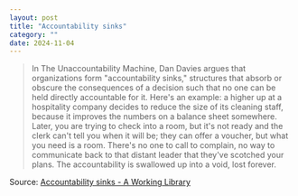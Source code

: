 ```yaml
---
layout: post
title: "Accountability sinks"
category: ""
date: 2024-11-04
---
```


>In The Unaccountability Machine, Dan Davies argues that organizations form "accountability sinks," structures that absorb or obscure the consequences of a decision such that no one can be held directly accountable for it. Here's an example: a higher up at a hospitality company decides to reduce the size of its cleaning staff, because it improves the numbers on a balance sheet somewhere. Later, you are trying to check into a room, but it's not ready and the clerk can't tell you when it will be; they can offer a voucher, but what you need is a room. There's no one to call to complain, no way to communicate back to that distant leader that they've scotched your plans. The accountability is swallowed up into a void, lost forever.

Source: [Accountability sinks - A Working Library](https://aworkinglibrary.com/writing/accountability-sinks)
